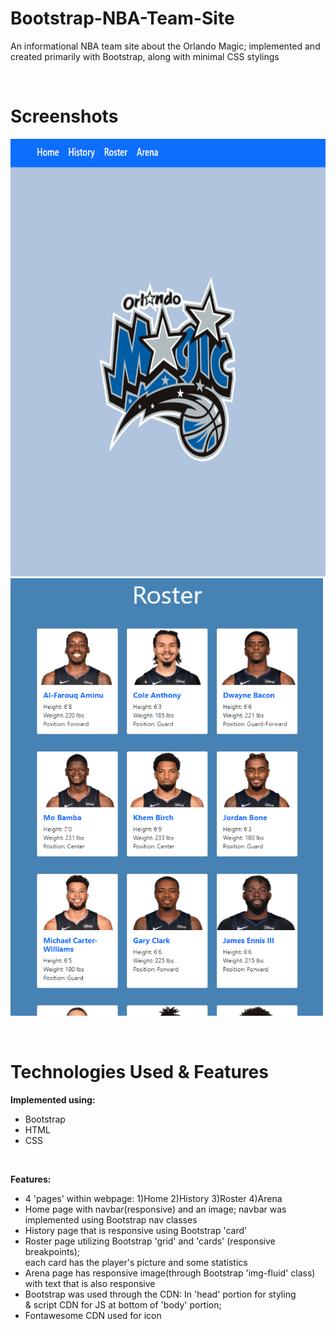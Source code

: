 # Bootstrap-NBA-Team-Site
An informational NBA team site about the Orlando Magic; implemented and created primarily with Bootstrap, along with minimal CSS stylings

<br>

# Screenshots
<p>
<img src="Images/homeScreenshot.PNG" width="600px" height="700px">
<img src="Images/rosterScreenshot.PNG" width="500px" height="700px">
</p>

<br>

# Technologies Used & Features
**Implemented using:**<br>
* Bootstrap
* HTML
* CSS

<br>

**Features:**<br>
* 4 'pages' within webpage: 1)Home 2)History 3)Roster 4)Arena
* Home page with navbar(responsive) and an image; navbar was<br> implemented using Bootstrap nav classes
* History page that is responsive using Bootstrap 'card'
* Roster page utilizing Bootstrap 'grid' and 'cards' (responsive breakpoints);<br> each card has the player's picture and some statistics
* Arena page has responsive image(through Bootstrap 'img-fluid' class)<br> with text that is also responsive
* Bootstrap was used through the CDN: In 'head' portion for styling<br> & script CDN for JS at bottom of 'body' portion;
* Fontawesome CDN used for icon
